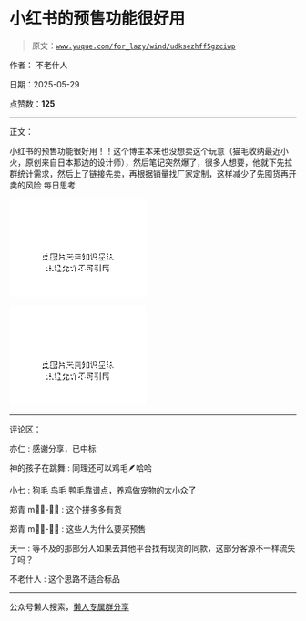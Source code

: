 # 小红书的预售功能很好用

> 原文：[`www.yuque.com/for_lazy/wind/udksezhff5gzciwp`](https://www.yuque.com/for_lazy/wind/udksezhff5gzciwp)

作者： 不老什人

日期：2025-05-29

点赞数：**125**

* * *

正文：

小红书的预售功能很好用！！这个博主本来也没想卖这个玩意（猫毛收纳最近小火，原创来自日本那边的设计师），然后笔记突然爆了，很多人想要，他就下先拉群统计需求，然后上了链接先卖，再根据销量找厂家定制，这样减少了先囤货再开卖的风险
每日思考

![](img/6bbada2c49b3d6120865059bc6123436.png "None")

![](img/c9f1abc911a0904e602a1026f93c8e1b.png "None")

* * *

评论区：

亦仁 : 感谢分享，已中标

神的孩子在跳舞 : 同理还可以鸡毛🪶哈哈

小七 : 狗毛 鸟毛 鸭毛靠谱点，养鸡做宠物的太小众了

郑青 m⃢👁-👁⃢ : 这个拼多多有货

郑青 m⃢👁-👁⃢ : 这些人为什么要买预售

天一 : 等不及的那部分人如果去其他平台找有现货的同款，这部分客源不一样流失了吗？

不老什人 : 这个思路不适合标品

* * *

公众号懒人搜索，[懒人专属群分享](https://lazybook.fun/#/blog/group)
